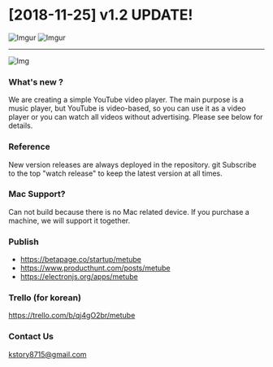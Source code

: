 # [2018-11-25] v1.2 UPDATE!

![Imgur](https://i.imgur.com/f06vxGj.png)
![Imgur](https://i.imgur.com/tt8DKkJ.png)

***

![Img](https://cdn-images-1.medium.com/max/500/1*4JNvT8VJrbLKzwmfvkFFAQ.png)

### What's new ?
We are creating a simple  YouTube video player. The main purpose is a music player, but YouTube is video-based, so you can use it as a video player or you can watch all videos without advertising. Please see below for details.

### Reference
New version releases are always deployed in the repository.
git Subscribe to the top "watch release" to keep the latest version at all times.

### Mac Support?
Can not build because there is no Mac related device. If you purchase a machine, we will support it together.

### Publish
* https://betapage.co/startup/metube
* https://www.producthunt.com/posts/metube
* https://electronjs.org/apps/metube

### Trello (for korean)
<https://trello.com/b/qj4gO2br/metube>

### Contact Us
<kstory8715@gmail.com>
